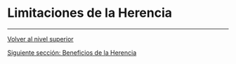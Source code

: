 # Limitaciones de la Herencia


---

[Volver al nivel superior](../README.md)

[Siguiente sección: Beneficios de la Herencia](../u6inheritanceBenefits/README.md)
